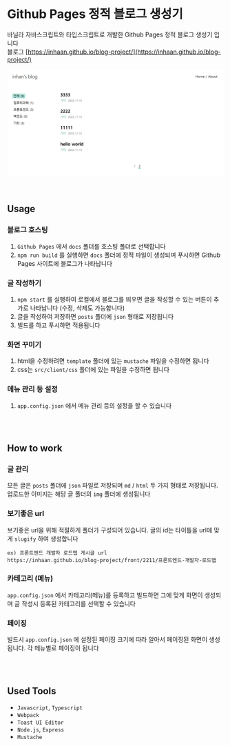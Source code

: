 # Github Pages 정적 블로그 생성기

바닐라 자바스크립트와 타입스크립트로 개발한 Github Pages 정적 블로그 생성기 입니다
<br/>
블로그 [https://inhaan.github.io/blog-project/](https://inhaan.github.io/blog-project/)

![](readme/blog_example.png)

<br/>

## Usage

### 블로그 호스팅

1. `Github Pages` 에서 `docs` 폴더를 호스팅 폴더로 선택합니다
2. `npm run build` 를 실행하면 `docs` 폴더에 정적 파일이 생성되며 푸시하면 Github Pages 사이트에 블로그가 나타납니다

### 글 작성하기

1. `npm start` 를 실행하여 로컬에서 블로그를 띄우면 글을 작성할 수 있는 버튼이 추가로 나타납니다 (수정, 삭제도 가능합니다)
2. 글을 작성하여 저장하면 `posts` 폴더에 `json` 형태로 저장됩니다
3. 빌드를 하고 푸시하면 적용됩니다

### 화면 꾸미기

1. html을 수정하려면 `template` 폴더에 있는 `mustache` 파일을 수정하면 됩니다
2. css는 `src/client/css` 폴더에 있는 파일을 수정하면 됩니다

### 메뉴 관리 등 설정

1. `app.config.json` 에서 메뉴 관리 등의 설정을 할 수 있습니다

 <br/>
 <br/>

## How to work

### 글 관리

모든 글은 `posts` 폴더에 `json` 파일로 저장되며 `md` / `html` 두 가지 형태로 저장됩니다. 업로드한 이미지는 해당 글 폴더의 `img` 폴더에 생성됩니다

### 보기좋은 url

보기좋은 url을 위해 적절하게 폴더가 구성되어 있습니다. 글의 id는 타이틀을 url에 맞게 `slugify` 하여 생성합니다

```
ex) 프론트엔드 개발자 로드맵 게시글 url
https://inhaan.github.io/blog-project/front/2211/프론트엔드-개발자-로드맵
```

### 카테고리 (메뉴)

`app.config.json` 에서 카테고리(메뉴)를 등록하고 빌드하면 그에 맞게 화면이 생성되며 글 작성시 등록된 카테고리를 선택할 수 있습니다

### 페이징

빌드시 `app.config.json` 에 설정된 페이징 크기에 따라 알아서 페이징된 화면이 생성됩니다. 각 메뉴별로 페이징이 됩니다

<br/>
<br/>
 
## Used Tools

-   `Javascript`, `Typescript`
-   `Webpack`
-   `Toast UI Editor`
-   `Node.js`, `Express`
-   `Mustache`
